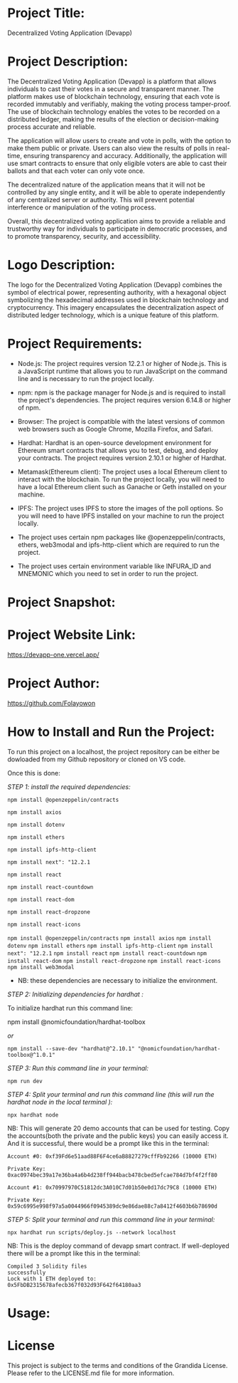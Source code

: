 # Project Title:

Decentralized Voting Application (Devapp)

# Project Description:

The Decentralized Voting Application (Devapp) is a platform that allows individuals to cast their votes in a secure and transparent manner. The platform makes use of blockchain technology, ensuring that each vote is recorded immutably and verifiably, making the voting process tamper-proof. The use of blockchain technology enables the votes to be recorded on a distributed ledger, making the results of the election or decision-making process accurate and reliable.

The application will allow users to create and vote in polls, with the option to make them public or private. Users can also view the results of polls in real-time, ensuring transparency and accuracy. Additionally, the application will use smart contracts to ensure that only eligible voters are able to cast their ballots and that each voter can only vote once.

The decentralized nature of the application means that it will not be controlled by any single entity, and it will be able to operate independently of any centralized server or authority. This will prevent potential interference or manipulation of the voting process.

Overall, this decentralized voting application aims to provide a reliable and trustworthy way for individuals to participate in democratic processes, and to promote transparency, security, and accessibility.

# Logo Description:

The logo for the Decentralized Voting Application (Devapp) combines the symbol of electrical power, representing authority, with a hexagonal object symbolizing the hexadecimal addresses used in blockchain technology and cryptocurrency. This imagery encapsulates the decentralization aspect of distributed ledger technology, which is a unique feature of this platform.

# Project Requirements:

- Node.js: The project requires version 12.2.1 or higher of Node.js. This is a JavaScript runtime that allows you to run JavaScript on the command line and is necessary to run the project locally.

- npm: npm is the package manager for Node.js and is required to install the project's dependencies. The project requires version 6.14.8 or higher of npm.

- Browser: The project is compatible with the latest versions of common web browsers such as Google Chrome, Mozilla Firefox, and Safari.

- Hardhat: Hardhat is an open-source development environment for Ethereum smart contracts that allows you to test, debug, and deploy your contracts. The project requires version 2.10.1 or higher of Hardhat.

- Metamask(Ethereum client): The project uses a local Ethereum client to interact with the blockchain. To run the project locally, you will need to have a local Ethereum client such as Ganache or Geth installed on your machine.

- IPFS: The project uses IPFS to store the images of the poll options. So you will need to have IPFS installed on your machine to run the project locally.

* The project uses certain npm packages like @openzeppelin/contracts, ethers, web3modal and ipfs-http-client which are required to run the project.

* The project uses certain environment variable like INFURA_ID and MNEMONIC which you need to set in order to run the project.

# Project Snapshot:

# Project Website Link:

https://devapp-one.vercel.app/

# Project Author:

https://github.com/Folayowon

# How to Install and Run the Project:

To run this project on a localhost, the project repository can be either be dowloaded from my Github repository or cloned on VS code.

Once this is done:

*STEP 1: install the required dependencies:*

` npm install @openzeppelin/contracts `

`npm install axios`

`npm install dotenv`

`npm install ethers`

`npm install ipfs-http-client`

`npm install next": "12.2.1`

`npm install react`

`npm install react-countdown`

`npm install react-dom`

`npm install react-dropzone`

`npm install react-icons`

` npm install @openzeppelin/contracts `
`npm install axios`
`npm install dotenv`
`npm install ethers`
`npm install ipfs-http-client`
`npm install next": "12.2.1`
`npm install react`
`npm install react-countdown`
`npm install react-dom`
`npm install react-dropzone`
`npm install react-icons`
`npm install web3modal`

* NB: these dependencies are necessary to initialize the environment.

*STEP 2: Initializing dependencies for hardhat :*

To initialize hardhat run this command line:

npm install @nomicfoundation/hardhat-toolbox

_or_

`npm install --save-dev "hardhat@^2.10.1" "@nomicfoundation/hardhat-toolbox@^1.0.1"`

*STEP 3: Run this command line in your terminal:*

`npm run dev`

*STEP 4: Split your terminal and run this command line (this will run the hardhat node in the local terminal ):*

`npx hardhat node`

NB: This will generate 20 demo accounts that can be used for testing. Copy the accounts(both the private and the public keys) you can easily access it. And it is successful, there would be a prompt like this in the terminal:

    Account #0: 0xf39Fd6e51aad88F6F4ce6aB8827279cffFb92266 (10000 ETH)

    Private Key: 0xac0974bec39a17e36ba4a6b4d238ff944bacb478cbed5efcae784d7bf4f2ff80

    Account #1: 0x70997970C51812dc3A010C7d01b50e0d17dc79C8 (10000 ETH)

    Private Key: 0x59c6995e998f97a5a0044966f0945389dc9e86dae88c7a8412f4603b6b78690d

*STEP 5: Split your terminal and run this command line in your terminal:*

`npx hardhat run scripts/deploy.js --network localhost`

  NB: This is the deploy command of devapp smart contract.
  If well-deployed there will be a prompt like this in the terminal:

    Compiled 3 Solidity files
    successfully
    Lock with 1 ETH deployed to: 0x5FbDB2315678afecb367f032d93F642f64180aa3

# Usage:

# License
This project is subject to the terms and conditions of the Grandida License. Please refer to the LICENSE.md file for more information.
